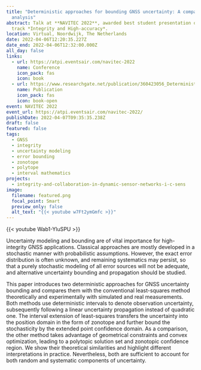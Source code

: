 ```yaml
---
title: "Deterministic approaches for bounding GNSS uncertainty: A comparative
  analysis"
abstract: Talk at **NAVITEC 2022**, awarded best student presentation of the
  track *Integrity and High-accuracy*.
location: Virtual, Noordwijk, The Netherlands
date: 2022-04-06T12:20:35.227Z
date_end: 2022-04-06T12:32:00.000Z
all_day: false
links:
  - url: https://atpi.eventsair.com/navitec-2022
    name: Conference
    icon_pack: fas
    icon: book
  - url: https://www.researchgate.net/publication/360423056_Deterministic_Approaches_for_Bounding_GNSS_Uncertainty_A_Comparative_Analysis
    name: Publication
    icon_pack: fas
    icon: book-open
event: NAVITEC 2022
event_url: https://atpi.eventsair.com/navitec-2022/
publishDate: 2022-04-07T09:35:35.238Z
draft: false
featured: false
tags:
  - GNSS
  - integrity
  - uncertainty modeling
  - error bounding
  - zonotope
  - polytope
  - interval mathematics
projects:
  - integrity-and-collaboration-in-dynamic-sensor-networks-i-c-sens
image:
  filename: featured.png
  focal_point: Smart
  preview_only: false
  alt_text: "{{< youtube w7Ft2ymGmfc >}}"
---
```

{{< youtube Wab1-YluSPU >}}

Uncertainty modeling and bounding are of vital importance for high-integrity GNSS applications. Classical approaches are mostly developed in a stochastic manner with probabilistic assumptions. However, the exact error distribution is often unknown, and remaining systematics may persist, so that a purely stochastic modeling of all error sources will not be adequate, and alternative uncertainty bounding and propagation should be studied. 

This paper introduces two deterministic approaches for GNSS uncertainty bounding and compares them with the conventional least-squares method theoretically and experimentally with simulated and real measurements. Both methods use deterministic intervals to denote observation uncertainty, subsequently following a linear uncertainty propagation instead of quadratic one. The interval extension of least-squares transfers the uncertainty into the position domain in the form of zonotope and further bound the stochasticity by the extended point confidence domain. As a comparison, the other method takes advantage of geometrical constraints and convex optimization, leading to a polytopic solution set and zonotopic confidence region. We show their theoretical similarities and highlight different interpretations in practice. Nevertheless, both are sufficient to account for both random and systematic components of uncertainty.